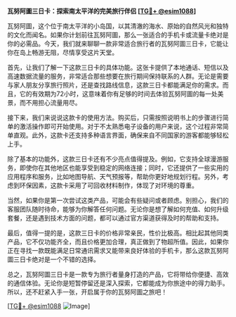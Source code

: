 **瓦努阿圖三日卡：探索南太平洋的完美旅行伴侣 [[TG💪+ @esim1088](https://t.me/s/esim1088)]**

瓦努阿圖，这个位于南太平洋的小岛国，以其清澈的海水、原始的自然风光和独特的文化而闻名。如果你计划前往瓦努阿圖，那么一张适合的手机卡或流量卡绝对是你的必需品。今天，我们就来聊聊一款非常适合旅行者的瓦努阿圖三日卡，它能让你在岛上畅游无阻，尽情享受这片天堂。

首先，让我们了解一下这款三日卡的具体功能。这张卡提供了本地通话、短信以及高速数据流量的服务，非常适合那些想要在旅行期间保持联系的人群。无论是需要与家人朋友分享旅行照片，还是查找路线信息，这款三日卡都能满足你的需求。而且，它的有效期为72小时，这意味着你有足够的时间去体验瓦努阿圖的每一处美景，而不用担心流量用尽。

接下来，我们来说说这款卡的使用方法。购买后，只需按照说明书上的步骤进行简单的激活操作即可开始使用。对于不太熟悉电子设备的用户来说，这个过程非常简单直观。此外，这款卡还支持多种语言界面，确保来自不同国家的游客都能够轻松上手。

除了基本的功能外，这款三日卡还有不少亮点值得提及。例如，它支持全球漫游服务，即使你在其他地区也能享受到稳定的网络连接；同时，它还提供了一些实用的应用程序和服务，比如地图导航、天气预报等，帮助你更好地规划行程。另外，考虑到环保因素，这款卡采用了可回收材料制作，体现了对环境的尊重。

当然，如果你是第一次尝试这类产品，可能会有些疑问或者顾虑。别担心，我们的客服团队随时待命，能够为你解答任何问题。无论你是想了解如何充值、如何升级套餐，还是遇到技术方面的问题，都可以通过官方渠道获得及时的帮助和支持。

最后，值得一提的是，这款三日卡的价格非常亲民，性价比极高。相比起其他同类产品，它不仅功能齐全，而且价格更加合理，真正做到了物超所值。因此，如果你正在寻找一款既能满足日常通讯需求又能带来良好体验的手机卡，那么这款瓦努阿圖三日卡绝对是一个不错的选择。

总之，瓦努阿圖三日卡是一款专为旅行者量身打造的产品，它将带给你便捷、高效的通信体验。无论你是短暂停留还是深入探索，它都能成为你旅途中的得力助手。所以，还不赶紧入手一张，开启属于你的瓦努阿圖之旅吧！

[[TG💪+ @esim1088](https://t.me/s/esim1088) ![Image](https://i.postimg.cc/4NQfJmqS/Snipaste-2025-05-13-00-14-12.png)]